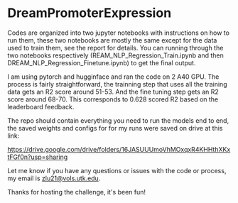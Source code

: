 # DreamPromoterExpression

Codes are organized into two jupyter notebooks with instructions on how to run them, these two notebooks are mostly the same except for the data used to train them, see the report for details. You can running through the two notebooks respectively (REAM_NLP_Regression_Train.ipynb and then DREAM_NLP_Regression_Finetune.ipynb) to get the final output.

I am using pytorch and hugginface and ran the code on 2 A40 GPU. The process is fairly straightforward, the trainning step that uses all the training data gets an R2 score around 51-53. And the fine tuning step gets an R2 score around 68-70. This corresponds to 0.628 scored R2 based on the leaderboard feedback.

The repo should contain everything you need to run the models end to end, the saved weights and configs for for my runs were saved on drive at this link:

https://drive.google.com/drive/folders/16JASUUUmoVhMOxqxR4KHHthXKxtFGf0n?usp=sharing

Let me know if you have any questions or issues with the code or process, my email is zlu21@vols.utk.edu.

Thanks for hosting the challenge, it's been fun!

